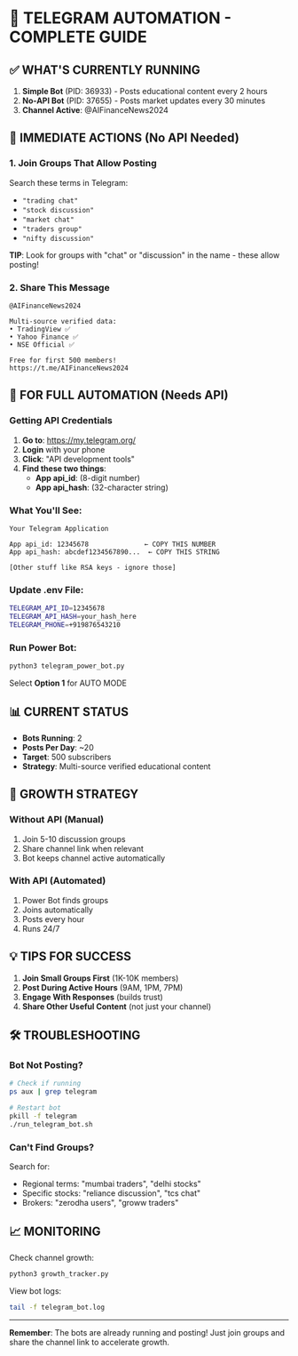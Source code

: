 # 🚀 TELEGRAM AUTOMATION - COMPLETE GUIDE

## ✅ WHAT'S CURRENTLY RUNNING

1. **Simple Bot** (PID: 36933) - Posts educational content every 2 hours
2. **No-API Bot** (PID: 37655) - Posts market updates every 30 minutes
3. **Channel Active**: @AIFinanceNews2024

## 📱 IMMEDIATE ACTIONS (No API Needed)

### 1. Join Groups That Allow Posting
Search these terms in Telegram:
- `"trading chat"`
- `"stock discussion"`
- `"market chat"`
- `"traders group"`
- `"nifty discussion"`

**TIP**: Look for groups with "chat" or "discussion" in the name - these allow posting!

### 2. Share This Message
```
@AIFinanceNews2024

Multi-source verified data:
• TradingView ✅
• Yahoo Finance ✅
• NSE Official ✅

Free for first 500 members!
https://t.me/AIFinanceNews2024
```

## 🤖 FOR FULL AUTOMATION (Needs API)

### Getting API Credentials

1. **Go to**: https://my.telegram.org/
2. **Login** with your phone
3. **Click**: "API development tools"
4. **Find these two things**:
   - **App api_id**: (8-digit number)
   - **App api_hash**: (32-character string)

### What You'll See:
```
Your Telegram Application

App api_id: 12345678              ← COPY THIS NUMBER
App api_hash: abcdef1234567890...  ← COPY THIS STRING

[Other stuff like RSA keys - ignore those]
```

### Update .env File:
```bash
TELEGRAM_API_ID=12345678
TELEGRAM_API_HASH=your_hash_here
TELEGRAM_PHONE=+919876543210
```

### Run Power Bot:
```bash
python3 telegram_power_bot.py
```
Select **Option 1** for AUTO MODE

## 📊 CURRENT STATUS

- **Bots Running**: 2
- **Posts Per Day**: ~20
- **Target**: 500 subscribers
- **Strategy**: Multi-source verified educational content

## 🎯 GROWTH STRATEGY

### Without API (Manual)
1. Join 5-10 discussion groups
2. Share channel link when relevant
3. Bot keeps channel active automatically

### With API (Automated)
1. Power Bot finds groups
2. Joins automatically
3. Posts every hour
4. Runs 24/7

## 💡 TIPS FOR SUCCESS

1. **Join Small Groups First** (1K-10K members)
2. **Post During Active Hours** (9AM, 1PM, 7PM)
3. **Engage With Responses** (builds trust)
4. **Share Other Useful Content** (not just your channel)

## 🛠️ TROUBLESHOOTING

### Bot Not Posting?
```bash
# Check if running
ps aux | grep telegram

# Restart bot
pkill -f telegram
./run_telegram_bot.sh
```

### Can't Find Groups?
Search for:
- Regional terms: "mumbai traders", "delhi stocks"
- Specific stocks: "reliance discussion", "tcs chat"
- Brokers: "zerodha users", "groww traders"

## 📈 MONITORING

Check channel growth:
```bash
python3 growth_tracker.py
```

View bot logs:
```bash
tail -f telegram_bot.log
```

---

**Remember**: The bots are already running and posting! Just join groups and share the channel link to accelerate growth.